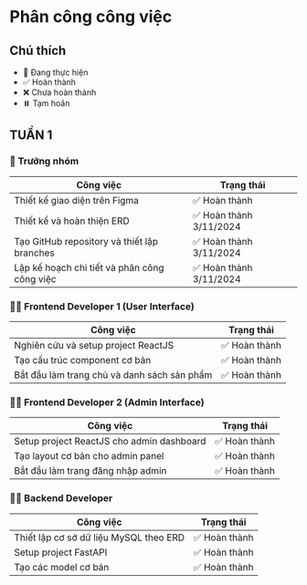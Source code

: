 # Phân công công việc

## Chú thích
- 🔄 Đang thực hiện
- ✅ Hoàn thành
- ❌ Chưa hoàn thành
- ⏸️ Tạm hoãn

## TUẦN 1

### 👑 Trưởng nhóm
| Công việc | Trạng thái |
|-----------|------------|
| Thiết kế giao diện trên Figma | ✅ Hoàn thành |
| Thiết kế và hoàn thiện ERD | ✅ Hoàn thành 3/11/2024 |
| Tạo GitHub repository và thiết lập branches | ✅ Hoàn thành 3/11/2024 |
| Lập kế hoạch chi tiết và phân công công việc | ✅ Hoàn thành 3/11/2024 |

### 👨‍💻 Frontend Developer 1 (User Interface)
| Công việc | Trạng thái |
|-----------|------------|
| Nghiên cứu và setup project ReactJS | ✅ Hoàn thành |
| Tạo cấu trúc component cơ bản | ✅ Hoàn thành |
| Bắt đầu làm trang chủ và danh sách sản phẩm | ✅ Hoàn thành |

### 👨‍💻 Frontend Developer 2 (Admin Interface)
| Công việc | Trạng thái |
|-----------|------------|
| Setup project ReactJS cho admin dashboard | ✅ Hoàn thành |
| Tạo layout cơ bản cho admin panel | ✅ Hoàn thành |
| Bắt đầu làm trang đăng nhập admin | ✅ Hoàn thành |

### 👨‍💻 Backend Developer
| Công việc | Trạng thái |
|-----------|------------|
| Thiết lập cơ sở dữ liệu MySQL theo ERD | ✅ Hoàn thành |
| Setup project FastAPI | ✅ Hoàn thành |
| Tạo các model cơ bản | ✅ Hoàn thành |


